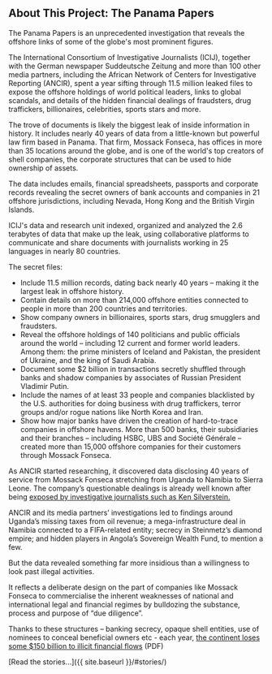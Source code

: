 About This Project: The Panama Papers
--------------------


<span class="drop-cap">T</span>he Panama Papers is an unprecedented investigation that reveals the offshore links of some of the globe's most prominent figures.

The International Consortium of Investigative Journalists (ICIJ), together with the German newspaper Suddeutsche Zeitung and more than 100 other media partners, including the African Network of Centers for Investigative Reporting (ANCIR), spent a year sifting through 11.5 million leaked files to expose the offshore holdings of world political leaders, links to global scandals, and details of the hidden financial dealings of fraudsters, drug traffickers, billionaires, celebrities, sports stars and more.

The trove of documents is likely the biggest leak of inside information in history. It includes nearly 40 years of data from a little-known but powerful law firm based in Panama. That firm, Mossack Fonseca, has offices in more than 35 locations around the globe, and is one of the world's top creators of shell companies, the corporate structures that can be used to hide ownership of assets.

The data includes emails, financial spreadsheets, passports and corporate records revealing the secret owners of bank accounts and companies in 21 offshore jurisdictions, including Nevada, Hong Kong and the British Virgin Islands.

ICIJ's data and research unit indexed, organized and analyzed the 2.6 terabytes of data that make up the leak, using collaborative platforms to communicate and share documents with journalists working in 25 languages in nearly 80 countries.

The secret files:

* Include 11.5 million records, dating back nearly 40 years – making  it the largest leak in offshore history. 
* Contain details on more than 214,000 offshore entities connected to people in more than 200 countries and territories. 
* Show company owners in billionaires, sports stars, drug smugglers and fraudsters. 
* Reveal the offshore holdings of 140 politicians and public officials around the world – including 12 current and former world leaders. Among them: the prime ministers of Iceland and Pakistan, the president of Ukraine, and the king of Saudi Arabia.
* Document some $2 billion in transactions secretly shuffled through banks and shadow companies by associates of Russian President Vladimir Putin. 
* Include the names of at least 33 people and companies blacklisted by the U.S. authorities for doing business with drug traffickers, terror groups and/or rogue nations like North Korea and Iran. 
* Show how major banks have driven the creation of hard-to-trace companies in offshore havens. More than 500 banks, their subsidiaries and their branches – including HSBC, UBS and Société Générale – created more than 15,000 offshore companies for their customers through Mossack Fonseca.

As ANCIR started researching, it discovered data disclosing 40 years of service from Mossack Fonseca stretching from Uganda to Namibia to Sierra Leone. The company’s questionable dealings is already well known after being [exposed by investigative journalists such as Ken Silverstein.](https://www.vice.com/read/this-shady-law-firm-keeps-helping-banks-and-oligarchs-launder-money-313)

ANCIR and its media partners’ investigations led to findings around Uganda’s missing taxes from oil revenue; a mega-infrastructure deal in Namibia connected to a FIFA-related entity; secrecy in Steinmetz’s diamond empire; and hidden players in Angola’s Sovereign Wealth Fund, to mention a few.

But the data revealed something far more insidious than a willingness to look past illegal activities. 

It reflects a deliberate design on the part of companies like Mossack Fonseca to commercialise the inherent weaknesses of national and international legal and financial regimes by bulldozing the substance, process and purpose of “due diligence”.

Thanks to these structures – banking secrecy, opaque shell entities, use of nominees to conceal beneficial owners etc - each year, [the continent loses some $150 billion to illicit financial flows](https://www.oecd.org/cleangovbiz/49693613.pdf) (PDF)

[Read the stories...]({{ site.baseurl }}/#stories/)
